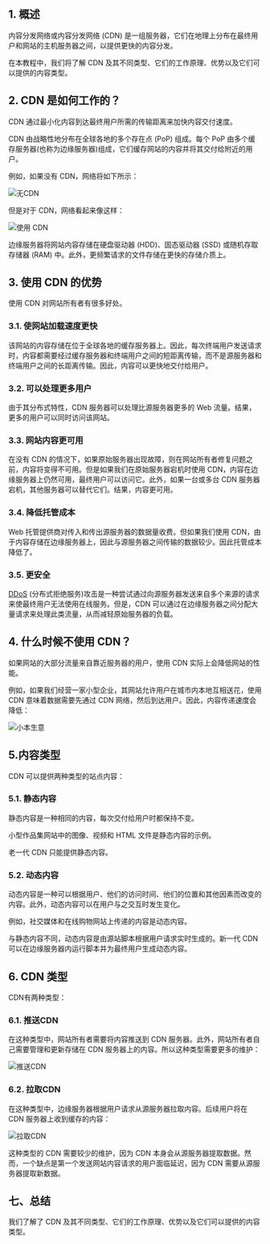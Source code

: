 ## 1. 概述

内容分发网络或内容分发网络 (CDN) 是一组服务器，它们在地理上分布在最终用户和网站的主机服务器之间，以提供更快的内容分发。

在本教程中，我们将了解 CDN 及其不同类型、它们的工作原理、优势以及它们可以提供的内容类型。

## 2. CDN 是如何工作的？

CDN 通过最小化内容到达最终用户所需的传输距离来加快内容交付速度。

CDN 由战略性地分布在全球各地的多个存在点 (PoP) 组成。每个 PoP 由多个缓存服务器(也称为边缘服务器)组成，它们缓存网站的内容并将其交付给附近的用户。

例如，如果没有 CDN，网络将如下所示：

![无CDN](https://www.baeldung.com/wp-content/uploads/sites/4/2022/08/Without-CDN-1.png)

但是对于 CDN，网络看起来像这样：

![使用 CDN](https://www.baeldung.com/wp-content/uploads/sites/4/2022/08/With-CDN-1.png)

边缘服务器将网站内容存储在硬盘驱动器 (HDD)、固态驱动器 (SSD) 或随机存取存储器 (RAM) 中。此外，更频繁请求的文件存储在更快的存储介质上。

## 3. 使用 CDN 的优势

使用 CDN 对网站所有者有很多好处。

### 3.1. 使网站加载速度更快

该网站的内容存储在位于全球各地的缓存服务器上。因此，每次终端用户发送请求时，内容都需要经过缓存服务器和终端用户之间的短距离传输，而不是源服务器和终端用户之间的长距离传输。因此，内容可以更快地交付给用户。

### 3.2. 可以处理更多用户

由于其分布式特性，CDN 服务器可以处理比源服务器更多的 Web 流量。结果，更多的用户可以同时访问该网站。

### 3.3. 网站内容更可用

在没有 CDN 的情况下，如果原始服务器出现故障，则在网站所有者修复问题之前，内容将变得不可用。但是如果我们在原始服务器宕机时使用 CDN，内容在边缘服务器上仍然可用，最终用户可以访问它。此外，如果一台或多台 CDN 服务器宕机，其他服务器可以替代它们。结果，内容更可用。

### 3.4. 降低托管成本

Web 托管提供商对传入和传出源服务器的数据量收费。但如果我们使用 CDN，由于内容存储在边缘服务器上，因此与源服务器之间传输的数据较少。因此托管成本降低了。

### 3.5. 更安全

[DDoS](https://en.wikipedia.org/wiki/Denial-of-service_attack) (分布式拒绝服务)攻击是一种尝试通过向源服务器发送来自多个来源的请求来使最终用户无法使用在线服务。但是，CDN 可以通过在边缘服务器之间分配大量请求来处理此类流量，从而减轻原始服务器的负载。

## 4. 什么时候不使用 CDN？

如果网站的大部分流量来自靠近服务器的用户，使用 CDN 实际上会降低网站的性能。

例如，如果我们经营一家小型企业，其网站允许用户在城市内本地互相送花，使用 CDN 意味着数据需要先通过 CDN 网络，然后到达用户。因此，内容传递速度会降低：

![小本生意](https://www.baeldung.com/wp-content/uploads/sites/4/2022/08/Small-Business-1.png)

## 5.内容类型

CDN 可以提供两种类型的站点内容：

### 5.1. 静态内容

静态内容是一种相同的内容，每次交付给用户时都保持不变。

小型作品集网站中的图像、视频和 HTML 文件是静态内容的示例。

老一代 CDN 只能提供静态内容。

### 5.2. 动态内容

动态内容是一种可以根据用户、他们的访问时间、他们的位置和其他因素而改变的内容。此外，动态内容可以在用户与之交互时发生变化。

例如，社交媒体和在线购物网站上传递的内容是动态内容。

与静态内容不同，动态内容是由源站脚本根据用户请求实时生成的。新一代 CDN 可以在边缘服务器内运行脚本并为最终用户生成动态内容。

## 6. CDN 类型

CDN有两种类型：

### 6.1. 推送CDN

在这种类型中，网站所有者需要将内容推送到 CDN 服务器。此外，网站所有者自己需要管理和更新存储在 CDN 服务器上的内容。所以这种类型需要更多的维护：

![推送CDN](https://www.baeldung.com/wp-content/uploads/sites/4/2022/08/Push-CDN-1.png)

### 6.2. 拉取CDN

在这种类型中，边缘服务器根据用户请求从源服务器拉取内容。后续用户将在 CDN 服务器上收到缓存的内容：

![拉取CDN](https://www.baeldung.com/wp-content/uploads/sites/4/2022/08/Pull-CDN-2.png)

这种类型的 CDN 需要较少的维护，因为 CDN 本身会从源服务器提取数据。然而，一个缺点是第一个发送网站内容请求的用户面临延迟，因为 CDN 需要从源服务器提取新数据。

## 七、总结

我们了解了 CDN 及其不同类型、它们的工作原理、优势以及它们可以提供的内容类型。